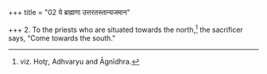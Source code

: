 +++
title = "02 ये ब्राह्मणा उत्तरतस्तान्यजमान"

+++
2. To the priests who are situated towards the north,[^1] the sacrificer says, “Come towards the south."  

[^1]: viz. Hotr̥, Adhvaryu and Āgnīdhra.
